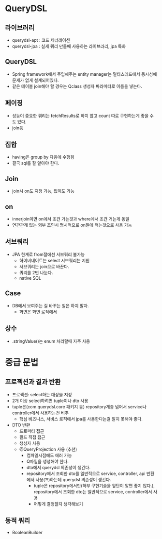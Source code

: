 # QueryDSL

## 라이브러리
- querydsl-apt : 코드 제너레이션
- querydsl-jpa : 실제 쿼리 만들때 사용하는 라이브러리, jpa 특화

## QueryDSL
- Spring framework에서 주입해주는 entity manager는 멀티스레드에서 동시성에 문제가 없게 설계되어있다.
- 같은 테이블 join해야 할 경우는 Qclass 생성자 파라미터로 이름을 넣는다.

## 페이징
- 성능이 중요한 쿼리는 fetchResults로 하지 않고 count 따로 구현하는게 좋을 수도 있다.
- join등
 
## 집합
- having은 group by 다음에 수행됨
- 결국 sql를 잘 알아야 한다.

## Join
- join시 on도 지정 가능, 없이도 가능

## on
- innerjoin이면 on에서 조건 거는것과 where에서 조건 거는게 동일
- 연관관계 없는 외부 조인시 명시적으로 on절에 적는것으로 사용 가능

## 서브쿼리
- JPA 한계로 from절에선 서브쿼리 불가능
    - 하이버네이트는 select 서브쿼리는 지원
    - 서브쿼리는 join으로 바꾼다.
    - 쿼리를 2번 나눈다.
    - native SQL
    
## Case
- DB에서 보여주는 걸 바꾸는 일은 하지 말자.
    - 화면은 화면 로직에서

## 상수
- .stringValue()는 enum 처리할때 자주 사용

# 중급 문법

## 프로젝션과 결과 반환

- 프로젝션: select하는 대상을 지정
- 2개 이상 select하려면 tuple이나 dto 사용
- tuple은(com.querydsl.core 패키지 등) repository계층 넘어서 service나 controller에서 사용하는건 비추
  - 핵심 비즈니스, 서비스 로직에서 jpa를 사용한다는걸 알지 못해야 좋다.
- DTO 반환
  - 프로퍼티 접근
  - 필드 직접 접근
  - 생성자 사용
  - @QueryProjection 사용 (추천)
    - 컴파일시점에도 에러 가능
    - Q파일을 생성해야 한다.
    - dto에서 querydsl 의존성이 생긴다.
    - repository에서 조회한 dto를 일반적으로 service, controller, api 반환에서 사용(?!)하는데 querydsl 의존성이 생긴다.
      - tuple은 repository에서만(하부 구현기술을 앞단이 알면 좋지 않다.), repository에서 조회한 dto는 일반적으로 service, controller에서 사용
      - 어떻게 결정할지 생각해보기

## 동적 쿼리

- BooleanBuilder
  